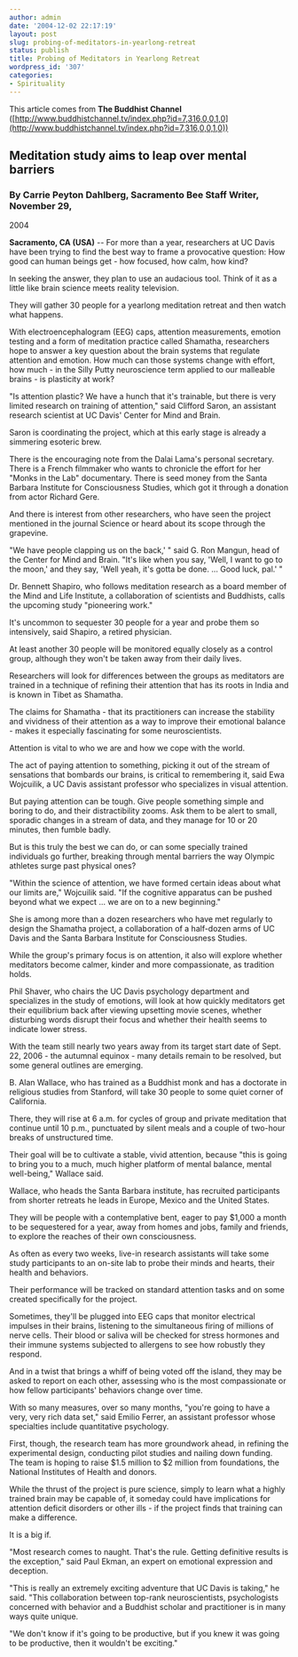 ```yaml
---
author: admin
date: '2004-12-02 22:17:19'
layout: post
slug: probing-of-meditators-in-yearlong-retreat
status: publish
title: Probing of Meditators in Yearlong Retreat
wordpress_id: '307'
categories:
- Spirituality
---
```


This article comes from **The Buddhist Channel**
([http://www.buddhistchannel.tv/index.php?id=7,316,0,0,1,0](http://www.buddhistchannel.tv/index.php?id=7,316,0,0,1,0))

## Meditation study aims to leap over mental barriers

### By Carrie Peyton Dahlberg, Sacramento Bee Staff Writer, November 29,
2004

**Sacramento, CA (USA)** -- For more than a year, researchers at UC
Davis have been trying to find the best way to frame a provocative
question: How good can human beings get - how focused, how calm, how
kind?

In seeking the answer, they plan to use an audacious tool. Think of it
as a little like brain science meets reality television.

They will gather 30 people for a yearlong meditation retreat and then
watch what happens.

With electroencephalogram (EEG) caps, attention measurements, emotion
testing and a form of meditation practice called Shamatha, researchers
hope to answer a key question about the brain systems that regulate
attention and emotion. How much can those systems change with effort,
how much - in the Silly Putty neuroscience term applied to our malleable
brains - is plasticity at work?

"Is attention plastic? We have a hunch that it's trainable, but there is
very limited research on training of attention," said Clifford Saron, an
assistant research scientist at UC Davis' Center for Mind and Brain.

Saron is coordinating the project, which at this early stage is already
a simmering esoteric brew.

There is the encouraging note from the Dalai Lama's personal secretary.
There is a French filmmaker who wants to chronicle the effort for her
"Monks in the Lab" documentary. There is seed money from the Santa
Barbara Institute for Consciousness Studies, which got it through a
donation from actor Richard Gere.

And there is interest from other researchers, who have seen the project
mentioned in the journal Science or heard about its scope through the
grapevine.

"We have people clapping us on the back,' " said G. Ron Mangun, head of
the Center for Mind and Brain. "It's like when you say, 'Well, I want to
go to the moon,' and they say, 'Well yeah, it's gotta be done. ... Good
luck, pal.' "

Dr. Bennett Shapiro, who follows meditation research as a board member
of the Mind and Life Institute, a collaboration of scientists and
Buddhists, calls the upcoming study "pioneering work."

It's uncommon to sequester 30 people for a year and probe them so
intensively, said Shapiro, a retired physician.

At least another 30 people will be monitored equally closely as a
control group, although they won't be taken away from their daily lives.

Researchers will look for differences between the groups as meditators
are trained in a technique of refining their attention that has its
roots in India and is known in Tibet as Shamatha.

The claims for Shamatha - that its practitioners can increase the
stability and vividness of their attention as a way to improve their
emotional balance - makes it especially fascinating for some
neuroscientists.

Attention is vital to who we are and how we cope with the world.

The act of paying attention to something, picking it out of the stream
of sensations that bombards our brains, is critical to remembering it,
said Ewa Wojcuilik, a UC Davis assistant professor who specializes in
visual attention.

But paying attention can be tough. Give people something simple and
boring to do, and their distractibility zooms. Ask them to be alert to
small, sporadic changes in a stream of data, and they manage for 10 or
20 minutes, then fumble badly.

But is this truly the best we can do, or can some specially trained
individuals go further, breaking through mental barriers the way Olympic
athletes surge past physical ones?

"Within the science of attention, we have formed certain ideas about
what our limits are," Wojcuilik said. "If the cognitive apparatus can be
pushed beyond what we expect ... we are on to a new beginning."

She is among more than a dozen researchers who have met regularly to
design the Shamatha project, a collaboration of a half-dozen arms of UC
Davis and the Santa Barbara Institute for Consciousness Studies.

While the group's primary focus is on attention, it also will explore
whether meditators become calmer, kinder and more compassionate, as
tradition holds.

Phil Shaver, who chairs the UC Davis psychology department and
specializes in the study of emotions, will look at how quickly
meditators get their equilibrium back after viewing upsetting movie
scenes, whether disturbing words disrupt their focus and whether their
health seems to indicate lower stress.

With the team still nearly two years away from its target start date of
Sept. 22, 2006 - the autumnal equinox - many details remain to be
resolved, but some general outlines are emerging.

B. Alan Wallace, who has trained as a Buddhist monk and has a doctorate
in religious studies from Stanford, will take 30 people to some quiet
corner of California.

There, they will rise at 6 a.m. for cycles of group and private
meditation that continue until 10 p.m., punctuated by silent meals and a
couple of two-hour breaks of unstructured time.

Their goal will be to cultivate a stable, vivid attention, because "this
is going to bring you to a much, much higher platform of mental balance,
mental well-being," Wallace said.

Wallace, who heads the Santa Barbara institute, has recruited
participants from shorter retreats he leads in Europe, Mexico and the
United States.

They will be people with a contemplative bent, eager to pay $1,000 a
month to be sequestered for a year, away from homes and jobs, family and
friends, to explore the reaches of their own consciousness.

As often as every two weeks, live-in research assistants will take some
study participants to an on-site lab to probe their minds and hearts,
their health and behaviors.

Their performance will be tracked on standard attention tasks and on
some created specifically for the project.

Sometimes, they'll be plugged into EEG caps that monitor electrical
impulses in their brains, listening to the simultaneous firing of
millions of nerve cells. Their blood or saliva will be checked for
stress hormones and their immune systems subjected to allergens to see
how robustly they respond.

And in a twist that brings a whiff of being voted off the island, they
may be asked to report on each other, assessing who is the most
compassionate or how fellow participants' behaviors change over time.

With so many measures, over so many months, "you're going to have a
very, very rich data set," said Emilio Ferrer, an assistant professor
whose specialties include quantitative psychology.

First, though, the research team has more groundwork ahead, in refining
the experimental design, conducting pilot studies and nailing down
funding. The team is hoping to raise $1.5 million to $2 million from
foundations, the National Institutes of Health and donors.

While the thrust of the project is pure science, simply to learn what a
highly trained brain may be capable of, it someday could have
implications for attention deficit disorders or other ills - if the
project finds that training can make a difference.

It is a big if.

"Most research comes to naught. That's the rule. Getting definitive
results is the exception," said Paul Ekman, an expert on emotional
expression and deception.

"This is really an extremely exciting adventure that UC Davis is
taking," he said. "This collaboration between top-rank neuroscientists,
psychologists concerned with behavior and a Buddhist scholar and
practitioner is in many ways quite unique.

"We don't know if it's going to be productive, but if you knew it was
going to be productive, then it wouldn't be exciting."
